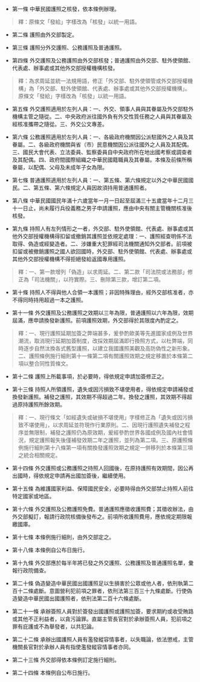 * 第一條 中華民國護照之核發，依本條例辦理。

> 釋：原條文「發給」字樣改為「核發」以統一用語。

* 第二條 護照由外交部製定。

* 第三條 護照分外交護照、公務護照及普通護照。

* 第四條 外交護照及公務護照由外交部核發；普通護照由外交部、駐外使領館、代表處、辦事處或其他外交部授權機構核發。

> 釋：為求周延並統一法規用語，修正「外交部、駐外使領管或外交部授權機構」為「外交部、駐外使領館、代表處、辦事處或其他外交部授權機構」。原條文「發給」字樣改為「核發」以統一用語。

* 第五條 外交護照適用於左列人員：一、外交、領事人員與其眷屬及外交部駐外機構主管之隨從。二、中央政府派往國外負有外交性質任務之人員與其眷屬及經核准攜帶之隨從。三、外交公文專差。

* 第六條 公務護照適用於左列人員：一、各級政府機關因公派駐國外之人員及其眷屬。二、各級政府機關與省（市）民意機關因公派往國外之人員及其配偶。三、國民大會代表、立法委員、監察委員自中央政府所在地出國考察或調查者及其配偶。四、政府間國際組織之中華民國籍職員及其眷屬。本條及前條所稱眷屬，以配偶、父母及未成年子女為限。

* 第七條 普通護照適用於左列人員：一、第五條、第六條規定以外之中華民國國民。二、第五條、第六條規定人員因故須持用普通護照者。

* 第八條 中華民國國民年滿十六歲當年一月一日起至屆滿三十五歲當年十二月三十一日止，尚未履行兵役義務之男子申請護照，應由中央有關主管機關核准後核發。

* 第九條 持照人有左列情形之一者，外交部、駐外使領館、代表處、辦事處或其他外交部授權機構得扣留或撤銷其護照並依規定處理：一、護照經查明係不法取得、偽造或經變造者。二、涉嫌重大犯罪經司法機關通知外交部者。前項被扣留或被撤銷護照之國人欲回國時，外交部、駐外使領館、代表處、辦事處或其他外交部授權機構不得拒絕發給返國專用護照。

> 釋：一、第一款增列「偽造」以求周延。二、第二款「司法院或法務部」修正為「司法機關」，以符實際。三、刪除第三款，增訂第二項。

* 第十條 持照人不得與他人合領一本護照；非因特殊理由，經外交部核准者，亦不得同時持用超過一本之護照。

* 第十一條 外交護照及公務護照之效期以三年為限，普通護照以六年為限，效期屆滿，應申請換發新護照。前項護照效期，外交部得於其限度內酌定之。

> 釋：一、現行護照延期加簽之弊端甚多，爰參酌歐美等先進國家成例及世界潮流，取消現行延期加簽制度，改採效期屆滿即行換照方式，以杜弊端，同時逐步自然汰換各式舊型護照，以建立我國護照美觀及高防偽性之新形象。二、護照條例施行細則第十一條第二項有關護照效期之規定移置於本條第二項以整合同性質條文。

* 第十二條 護照上所載事項，於必要時，得依規定申請加簽修正之。

* 第十三條 持照人所領護照，遺失或因污損致不堪使用者，得依規定申請補發或換發新護照。補發之護照，其效期不得超過二年。換發之護照，其效期不得超過原持護照所餘效期。

> 釋：一、現行條文「如經遺失或破損不堪使用」字樣修正為「遺失或因污損致不堪使用」，以求周延並符現作行業原則。二、因現行護照遺失補發之程序並無限制，補發之護照仍為原效期，爰經參酌世界各國成例及國內社會情況，規定護照報失後僅補發效期二年之護照，並列為第二項。三、原護照條例施行細則第十八條第一項有關換發護照效期之規定一併移列於本條第三項之統合相關規定。

* 第十四條 外交護照或公務護照之持照人回國後，在原持護照有效期間，因公再出國時，得依規定申請再出國加簽後，繼續使用。

* 第十五條 為維護國家利益、保障國民安全，必要時得由外交部禁止持照人前往特定國家或地區。

* 第十六條 外交護照及公務護照免費。普通護照應徵收護照費；其徵收辦法，由外交部擬訂，報請行政院核備後發布之。前項所收護照費用，應依規定期限報繳國庫。

* 第十七條 本條例施行細則，由外交部定之。

* 第十八條 本條例自公布日施行。

* 第十九條 外交部應於每半年將已發之外交護照、公務護照及普通護照名單，彙報行政院備查。

* 第二十條 偽造變造中華民國出國護照足以生損害於公眾或他人者，依刑執第二百十二條處斷。意圖營利犯前項之罪者，依刑法第三百三十九條處斷。行使偽造變造中華民國出國護照者，依刑法第二百十六條處斷。

* 第二十一條 承辦簽照人員對於簽發出國護照或護照加簽，要求期約或收受賄路或其他不正利益者，以貪污論罪。直屬主管長官對於承辦簽照人員，犯前項之罪有庇護或不為舉發者，以共犯論。

* 第二十二條 承辦出國護照人員有濫發縱容情事者，以失職論，依法懲戒，主管機關長官對於承辦人員有指使濫發縱容情事者亦同。

* 第二十三條 外交部得依本條例訂定施行細則。

* 第二十四條 本條例自公布日施行。

